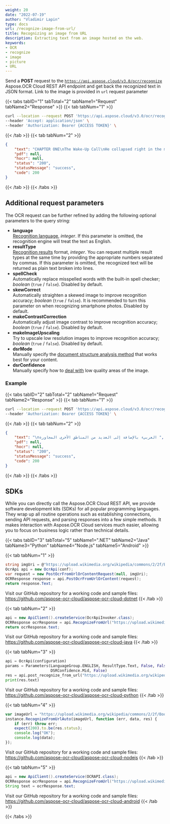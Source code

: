 ```yaml
---
weight: 20
date: "2022-07-19"
author: "Vladimir Lapin"
type: docs
url: /recognize-image-from-url/
title: Recognizing an image from URL
description: Extracting text from an image hosted on the web.
keywords:
- OCR
- recognize
- image
- picture
- URL
---
```


Send a **POST** request to the [`https://api.aspose.cloud/v3.0/ocr/recognize`](https://apireference.aspose.cloud/ocr/#/Ocr/PostOcrFromUrlOrContent) Aspose.OCR Cloud REST API endpoint and get back the recognized text in JSON format. Link to the image is provided in `url` request parameter

{{< tabs tabID="1" tabTotal="2" tabName1="Request" tabName2="Response" >}}
{{< tab tabNum="1" >}}
```bash
curl --location --request POST 'https://api.aspose.cloud/v3.0/ocr/recognize?url=https://github.com/aspose-ocr-cloud/aspose-ocr-cloud-dotnet/blob/master/Aspose.Ocr.Cloud.Sdk.Demo/10.png' \
--header 'Accept: application/json' \
--header 'Authorization: Bearer {ACCESS TOKEN}' \
```
{{< /tab >}}
{{< tab tabNum="2" >}}
```json
{
	"text": "CHAPTER ONE\nThe Wake-Up Call\nHe collapsed right in the middle of a packed courtroom...",
	"pdf": null,
	"hocr": null,
	"status": "200",
	"statusMessage": "success",
	"code": 200
}
```
{{< /tab >}}
{{< /tabs >}}

## Additional request parameters

The OCR request can be further refined by adding the following optional parameters to the query string:

- **language**  
  [Recognition language](/ocr/recognition-languages-list/), _integer_. If this parameter is omitted, the recognition engine will treat the text as English.
- **resultType**  
  [Recognition results](/ocr/recognition-results-list/) format, _integer_. You can request multiple result types at the same time by providing the appropriate numbers separated by commas. If this parameter is omitted, the recognized text will be returned as plain text broken into lines.
- **spellCheck**  
  Automatically replace misspelled words with the built-in spell checker; _boolean_ (`true` / `false`). Disabled by default.
- **skewCorrect**  
  Automatically straighten a skewed image to improve recognition accuracy; _boolean_ (`true` / `false`). It is recommended to turn this parameter on when recognizing smartphone photos. Disabled by default.
- **makeContrastCorrection**  
  Automatically adjust image contrast to improve recognition accuracy; _boolean_ (`true` / `false`). Disabled by default.
- **makeImageUpscaling**  
  Try to upscale low resolution images to improve recognition accuracy; _boolean_ (`true` / `false`). Disabled by default.
- **dsrMode**  
  Manually specify the [document structure analysis method](/ocr/dsr-mode/) that works best for your content.
- **dsrConfidence**  
  Manually specify how to [deal with]((/ocr/dsr-mode/)) low quality areas of the image.

### Example

{{< tabs tabID="2" tabTotal="2" tabName1="Request" tabName2="Response" >}}
{{< tab tabNum="1" >}}
```bash
curl --location --request POST 'https://api.aspose.cloud/v3.0/ocr/recognize?url=https://github.com/aspose-ocr-cloud/aspose-ocr-cloud-dotnet/blob/master/Aspose.Ocr.Cloud.Sdk.Demo/ar2.png&language=24' \
--header 'Authorization: Bearer {ACCESS TOKEN}' \
```
{{< /tab >}}
{{< tab tabNum="2" >}}
```json
{
	"text": "\nالعربيء بالإضافة إلى العديد من المناطق الأخرى المجاورة ",
	"pdf": null,
	"hocr": null,
	"status": "200",
	"statusMessage": "success",
	"code": 200
}
```
{{< /tab >}}
{{< /tabs >}}

## SDKs

While you can directly call the Aspose.OCR Cloud REST API, we provide software development kits (SDKs) for all popular programming languages. They wrap up all routine operations such as establishing connections, sending API requests, and parsing responses into a few simple methods. It makes interaction with Aspose.OCR Cloud services much easier, allowing you to focus on business logic rather than technical details.

{{< tabs tabID="3" tabTotal="5" tabName1=".NET" tabName2="Java" tabName3="Python" tabName4="Node.js" tabName5="Android" >}}

{{< tab tabNum="1" >}}
```csharp
string imgUri = @"https://upload.wikimedia.org/wikipedia/commons/2/2f/Book_of_Abraham_FirstPage.png";
OcrApi api = new OcrApi(conf);
var request = new PostOcrFromUrlOrContentRequest(null, imgUri);
OCRResponse response = api.PostOcrFromUrlOrContent(request);
return response.Text;
```

Visit our GitHub repository for a working code and sample files: https://github.com/aspose-ocr-cloud/aspose-ocr-cloud-dotnet
{{< /tab >}}

{{< tab tabNum="2" >}}
```java
api = new ApiClient().createService(OcrApiInvoker.class);
OCRResponse ocrResponse = api.RecognizeFromUrl("https://upload.wikimedia.org/wikipedia/commons/2/2f/Book_of_Abraham_FirstPage.png");
return ocrResponse.text;
```

Visit our GitHub repository for a working code and sample files: https://github.com/aspose-ocr-cloud/aspose-ocr-cloud-java
{{< /tab >}}

{{< tab tabNum="3" >}}
```python
api = OcrApi(configuration)
params = Parameters(LanguageGroup.ENGLISH, ResultType.Text, False, False, DSRPipeline.DsrNoFilter,
                    DSRConfidence.Mid, False)
res = api.post_recognize_from_url("https://upload.wikimedia.org/wikipedia/commons/2/2f/Book_of_Abraham_FirstPage.png", params)
print(res.text)
```

Visit our GitHub repository for a working code and sample files: https://github.com/aspose-ocr-cloud/aspose-ocr-cloud-python
{{< /tab >}}

{{< tab tabNum="4" >}}
```js
var imageUrl = "https://upload.wikimedia.org/wikipedia/commons/2/2f/Book_of_Abraham_FirstPage.png";
instance.RecognizeFromUrlAuto(imageUrl, function (err, data, res) {
	if (err) throw err;
	expect(200).to.be(res.status);
	console.log("OK");
	console.log(data);
});
```

Visit our GitHub repository for a working code and sample files: https://github.com/aspose-ocr-cloud/aspose-ocr-cloud-nodejs
{{< /tab >}}

{{< tab tabNum="5" >}}
```java
api = new ApiClient().createService(OCRAPI.class);
OCRResponse ocrResponse = api.RecognizeFromUrl("https://upload.wikimedia.org/wikipedia/commons/2/2f/Book_of_Abraham_FirstPage.png");
String text = ocrResponse.text;
```

Visit our GitHub repository for a working code and sample files: https://github.com/aspose-ocr-cloud/aspose-ocr-cloud-android
{{< /tab >}}

{{< /tabs >}}
